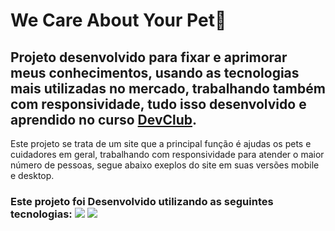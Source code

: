 <h1>We Care About Your Pet🐶</h1>
<h2>Projeto desenvolvido para fixar e aprimorar meus conhecimentos, usando as tecnologias mais utilizadas no mercado, trabalhando também com responsividade, tudo isso desenvolvido e aprendido no curso 
<a href="https://aulas.devclub.com.br/m/courses" target="_blank" rel="noopener noreferrer">DevClub</a>.</h2>

<p>Este projeto se trata de um site que a principal função é ajudas os pets e cuidadores em geral, trabalhando com responsividade para atender o maior número de pessoas, segue abaixo exeplos do site em suas versões mobile e desktop.
  
<img src="">

<h3>Este projeto foi Desenvolvido utilizando as seguintes tecnologias: <img src="https://img.shields.io/badge/HTML5-E34F26?style=for-the-badge&logo=html5&logoColor=white">  <img src="https://img.shields.io/badge/CSS3-1572B6?style=for-the-badge&logo=css3&logoColor=white"> <h3>
